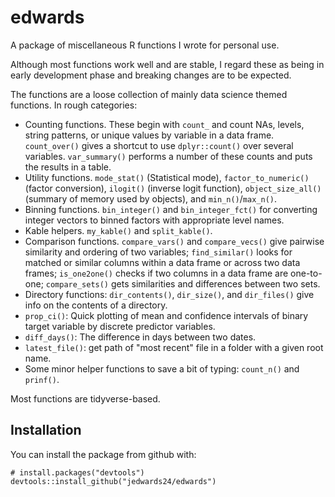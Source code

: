 # edwards

A package of miscellaneous R functions I wrote for personal use. 

Although most functions work well and are stable, I regard these as being in early development phase and breaking changes are to be expected.

The functions are a loose collection of mainly data science themed functions. In rough categories:

+ Counting functions. These begin with `count_` and count NAs, levels, string patterns, or unique values by variable in a data frame. `count_over()` gives a shortcut to use `dplyr::count()` over several variables. `var_summary()` performs a number of these counts and puts the results in a table.
+ Utility functions. `mode_stat()` (Statistical mode), `factor_to_numeric()` (factor conversion), `ilogit()` (inverse logit function), `object_size_all()` (summary of memory used by objects), and `min_n()`/`max_n()`.
+ Binning functions. `bin_integer()` and `bin_integer_fct()` for converting integer vectors to binned factors with appropriate level names.
+ Kable helpers. `my_kable()` and `split_kable()`.
+ Comparison functions. `compare_vars()` and `compare_vecs()` give pairwise similarity and ordering of two variables; `find_similar()` looks for matched or similar columns within a data frame or across two data frames; `is_one2one()` checks if two columns in a data frame are one-to-one; `compare_sets()` gets similarities and differences between two sets.
+ Directory functions: `dir_contents()`, `dir_size()`, and `dir_files()` give info on the contents of a directory.
+ `prop_ci()`: Quick plotting of mean and confidence intervals of binary target variable by discrete predictor variables.
+ `diff_days()`: The difference in days between two dates.
+ `latest_file()`: get path of "most recent" file in a folder with a given root name.
+ Some minor helper functions to save a bit of typing: `count_n()` and `prinf()`. 

Most functions are tidyverse-based.

## Installation

You can install the package from github with:

```
# install.packages("devtools")
devtools::install_github("jedwards24/edwards")
```
